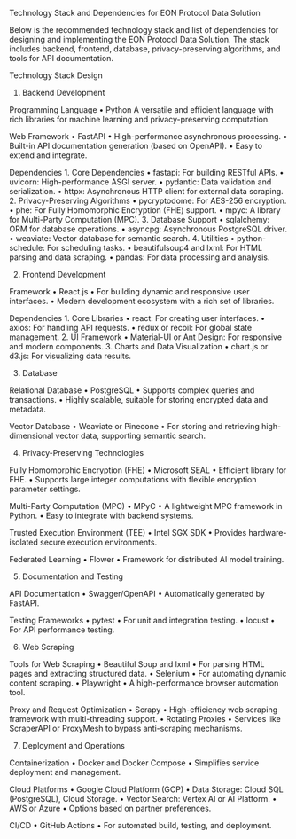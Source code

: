 Technology Stack and Dependencies for EON Protocol Data Solution

Below is the recommended technology stack and list of dependencies for designing and implementing the EON Protocol Data Solution. The stack includes backend, frontend, database, privacy-preserving algorithms, and tools for API documentation.

Technology Stack Design

1. Backend Development

Programming Language
	•	Python
A versatile and efficient language with rich libraries for machine learning and privacy-preserving computation.

Web Framework
	•	FastAPI
	•	High-performance asynchronous processing.
	•	Built-in API documentation generation (based on OpenAPI).
	•	Easy to extend and integrate.

Dependencies
	1.	Core Dependencies
	•	fastapi: For building RESTful APIs.
	•	uvicorn: High-performance ASGI server.
	•	pydantic: Data validation and serialization.
	•	httpx: Asynchronous HTTP client for external data scraping.
	2.	Privacy-Preserving Algorithms
	•	pycryptodome: For AES-256 encryption.
	•	phe: For Fully Homomorphic Encryption (FHE) support.
	•	mpyc: A library for Multi-Party Computation (MPC).
	3.	Database Support
	•	sqlalchemy: ORM for database operations.
	•	asyncpg: Asynchronous PostgreSQL driver.
	•	weaviate: Vector database for semantic search.
	4.	Utilities
	•	python-schedule: For scheduling tasks.
	•	beautifulsoup4 and lxml: For HTML parsing and data scraping.
	•	pandas: For data processing and analysis.

2. Frontend Development

Framework
	•	React.js
	•	For building dynamic and responsive user interfaces.
	•	Modern development ecosystem with a rich set of libraries.

Dependencies
	1.	Core Libraries
	•	react: For creating user interfaces.
	•	axios: For handling API requests.
	•	redux or recoil: For global state management.
	2.	UI Framework
	•	Material-UI or Ant Design: For responsive and modern components.
	3.	Charts and Data Visualization
	•	chart.js or d3.js: For visualizing data results.

3. Database

Relational Database
	•	PostgreSQL
	•	Supports complex queries and transactions.
	•	Highly scalable, suitable for storing encrypted data and metadata.

Vector Database
	•	Weaviate or Pinecone
	•	For storing and retrieving high-dimensional vector data, supporting semantic search.

4. Privacy-Preserving Technologies

Fully Homomorphic Encryption (FHE)
	•	Microsoft SEAL
	•	Efficient library for FHE.
	•	Supports large integer computations with flexible encryption parameter settings.

Multi-Party Computation (MPC)
	•	MPyC
	•	A lightweight MPC framework in Python.
	•	Easy to integrate with backend systems.

Trusted Execution Environment (TEE)
	•	Intel SGX SDK
	•	Provides hardware-isolated secure execution environments.

Federated Learning
	•	Flower
	•	Framework for distributed AI model training.

5. Documentation and Testing

API Documentation
	•	Swagger/OpenAPI
	•	Automatically generated by FastAPI.

Testing Frameworks
	•	pytest
	•	For unit and integration testing.
	•	locust
	•	For API performance testing.

6. Web Scraping

Tools for Web Scraping
	•	Beautiful Soup and lxml
	•	For parsing HTML pages and extracting structured data.
	•	Selenium
	•	For automating dynamic content scraping.
	•	Playwright
	•	A high-performance browser automation tool.

Proxy and Request Optimization
	•	Scrapy
	•	High-efficiency web scraping framework with multi-threading support.
	•	Rotating Proxies
	•	Services like ScraperAPI or ProxyMesh to bypass anti-scraping mechanisms.

7. Deployment and Operations

Containerization
	•	Docker and Docker Compose
	•	Simplifies service deployment and management.

Cloud Platforms
	•	Google Cloud Platform (GCP)
	•	Data Storage: Cloud SQL (PostgreSQL), Cloud Storage.
	•	Vector Search: Vertex AI or AI Platform.
	•	AWS or Azure
	•	Options based on partner preferences.

CI/CD
	•	GitHub Actions
	•	For automated build, testing, and deployment.


